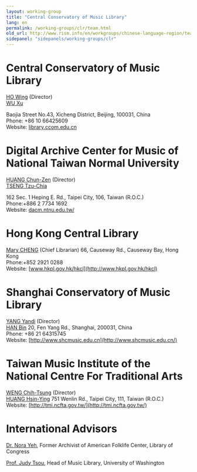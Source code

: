 ```yaml
---
layout: working-group
title: "Central Conservatory of Music Library"
lang: en
permalink: /working-groups/clr/team.html
old_url: http://www.rism.info/en/workgroups/chinese-language-region/team.html
sidepanel: "sidepanels/working-groups/clr"
---
```


# Central Conservatory of Music Library

[HO Wing](mailto:wingho@ccom.edu.cn) (Director)   
[WU Xu](mailto:wxu@ccom.edu.cn)   

Baojia Street No.43, Xicheng District, Beijing, 100031, China  
Phone: +86 10 66425609  
Website: [library.ccom.edu.cn](http://library.ccom.edu.cn/)

# Digital Archive Center for Music of National Taiwan Normal University

[HUANG Chun-Zen](mailto:czh@ntnu.edu.tw) (Director)   
[TSENG Tzu-Chia](mailto:tzchia22@gmail.com)

162 Sec. 1 Heping E. Rd., Taipei City, 106, Taiwan (R.O.C.)  
Phone:+886 2 7734 1692  
Website: [dacm.ntnu.edu.tw/](http://dacm.ntnu.edu.tw/)

# Hong Kong Central Library

[Mary CHENG](mailto:mmlcheng@lcsd.gov.hk) (Chief Librarian)
66, Causeway Rd., Causeway Bay, Hong Kong  
Phone:+852 2921 0288  
Website: [www.hkpl.gov.hk/hkcl](http://www.hkpl.gov.hk/hkcl)

# Shanghai Conservatory of Music Library

[YANG Yandi](mailto:yyd@shcmusic.edu.cn) (Director)   
[HAN Bin](mailto:hanbin@shcmusic.edu.cn)
20, Fen Yang Rd., Shanghai, 200031, China  
Phone: +86 21 64315745  
Website: [http://www.shcmusic.edu.cn](http://www.shcmusic.edu.cn/)

# Taiwan Music Institute of the National Centre For Traditional Arts

[WENG Chih-Tsung](mailto:won540505@gmail.com) (Director)   
[HUANG Hsin-Ying](mailto:bhsinying@ncfta.gov.tw)
751 Wenlin Rd., Taipei City, 111, Taiwan (R.O.C.)  
Website: [http://tmi.ncfta.gov.tw/](http://tmi.ncfta.gov.tw/)

# International Advisors

[Dr. Nora Yeh](mailto:yehnorareed@gmail.com), Former Archivist of American Folklife Center, Library of Congress

[Prof. Judy Tsou](mailto:jstsou@u.washington.edu), Head of Music Library, University of Washington
